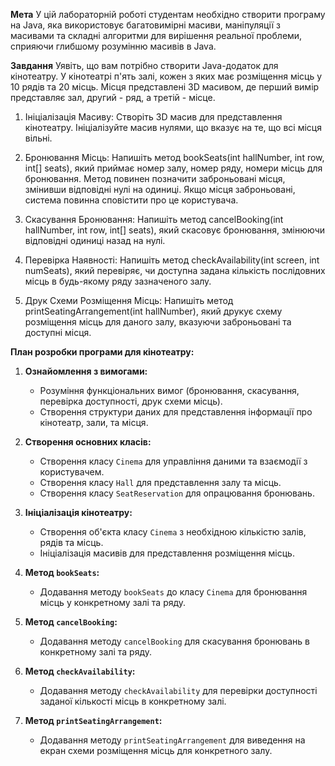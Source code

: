 **Мета**
У цій лабораторній роботі студентам необхідно створити програму на Java, яка використовує багатовимірні масиви, маніпуляції з масивами та складні алгоритми для вирішення реальної проблеми, сприяючи глибшому розумінню масивів в Java.

**Завдання**
 Уявіть, що вам потрібно створити Java-додаток для кінотеатру. У кінотеатрі п'ять залі, кожен з яких має розміщення місць у 10 рядів та 20 місць. Місця представлені 3D масивом, де перший вимір представляє зал, другий - ряд, а третій - місце.

1. Ініціалізація Масиву: Створіть 3D масив для представлення кінотеатру. Ініціалізуйте масив нулями, що вказує на те, що всі місця вільні.

2. Бронювання Місць: Напишіть метод bookSeats(int hallNumber, int row, int[] seats), який приймає номер залу, номер ряду, номери місць для бронювання. Метод повинен позначити заброньовані місця, змінивши відповідні нулі на одиниці. Якщо місця заброньовані, система повинна сповістити про це користувача.

3. Скасування Бронювання: Напишіть метод cancelBooking(int hallNumber, int row, int[] seats), який скасовує бронювання, змінюючи відповідні одиниці назад на нулі.

4. Перевірка Наявності: Напишіть метод checkAvailability(int screen, int numSeats), який перевіряє, чи доступна задана кількість послідовних місць в будь-якому ряду зазначеного залу.

5. Друк Схеми Розміщення Місць: Напишіть метод printSeatingArrangement(int hallNumber), який друкує схему розміщення місць для даного залу, вказуючи заброньовані та доступні місця.


**План розробки програми для кінотеатру:**
1. **Ознайомлення з вимогами:**
   - Розуміння функціональних вимог (бронювання, скасування, перевірка доступності, друк схеми місць).
   - Створення структури даних для представлення інформації про кінотеатр, зали, та місця.

2. **Створення основних класів:**
   - Створення класу `Cinema` для управління даними та взаємодії з користувачем.
   - Створення класу `Hall` для представлення залу та місць.
   - Створення класу `SeatReservation` для опрацювання бронювань.

3. **Ініціалізація кінотеатру:**
   - Створення об'єкта класу `Cinema` з необхідною кількістю залів, рядів та місць.
   - Ініціалізація масивів для представлення розміщення місць.

4. **Метод `bookSeats`:**
   - Додавання методу `bookSeats` до класу `Cinema` для бронювання місць у конкретному залі та ряду.

5. **Метод `cancelBooking`:**
   - Додавання методу `cancelBooking` для скасування бронювань в конкретному залі та ряду.

6. **Метод `checkAvailability`:**
   - Додавання методу `checkAvailability` для перевірки доступності заданої кількості місць в конкретному залі.

7. **Метод `printSeatingArrangement`:**
   - Додавання методу `printSeatingArrangement` для виведення на екран схеми розміщення місць для конкретного залу.

